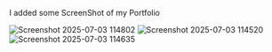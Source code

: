 I added some ScreenShot of my Portfolio

![Screenshot 2025-07-03 114802](https://github.com/user-attachments/assets/d5a48f5b-bcee-49df-83da-f4904484ebba)
![Screenshot 2025-07-03 114520](https://github.com/user-attachments/assets/7874761f-13a6-4d01-99a4-44e7842bbba2)
![Screenshot 2025-07-03 114635](https://github.com/user-attachments/assets/23065ed4-3d32-48c0-bb95-484056b44d44)
